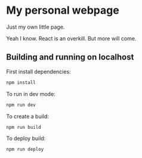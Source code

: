 # My personal webpage

Just my own little page.


Yeah I know. React is an overkill. But more will come.

## Building and running on localhost

First install dependencies:

```sh
npm install
```

To run in dev mode:

```sh
npm run dev
```

To create a build:

```sh
npm run build
```

To deploy build:

```sh
npm run deploy
```
